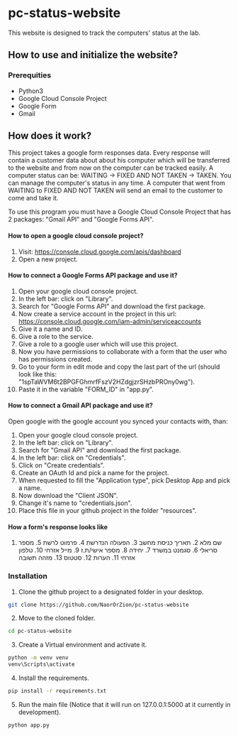 # pc-status-website
This website is designed to track the computers' status at the lab.

## How to use and initialize the website?

### Prerequities

-   Python3
-   Google Cloud Console Project
-   Google Form
-   Gmail

## How does it work?

This project takes a google form responses data. Every response will contain a customer data about about his computer
which will be transferred to the website and from now on the computer can be tracked easily. A computer status can be:
WAITING -> FIXED AND NOT TAKEN -> TAKEN.
You can manage the computer's status in any time.
A computer that went from WAITING to FIXED AND NOT TAKEN will send an email to the customer to come and take it.

To use this program you must have a Google Cloud Console Project that has 2 packages: "Gmail API" and "Google Forms API".

#### How to open a google cloud console project?

1.  Visit: https://console.cloud.google.com/apis/dashboard
2.  Open a new project.

#### How to connect a Google Forms API package and use it?

1. Open your google cloud console project.
2. In the left bar: click on "Library".
3. Search for "Google Forms API" and download the first package.
4. Now create a service account in the project in this url: https://console.cloud.google.com/iam-admin/serviceaccounts
5. Give it a name and ID.
6. Give a role to the service.
7. Give a role to a google user which will use this project.
8. Now you have permissions to collaborate with a form that the user who has permissions created.
9. Go to your form in edit mode and copy the last part of the url (should look like this: "1spTaWVM6t2BPGFGhmrfFszV2HZdgjzrSHzbPROny0wg").
10. Paste it in the variable "FORM_ID" in "app.py".

#### How to connect a Gmail API package and use it?

Open google with the google account you synced your contacts with, than:
1. Open your google cloud console project.
3. In the left bar: click on "Library".
4. Search for "Gmail API" and download the first package.
5. In the left bar: click on "Credentials".
6. Click on "Create credentials".
7. Create an OAuth Id and pick a name for the project.
8. When requested to fill the "Application type", pick Desktop App and pick a name.
9. Now download the "Client JSON".
10. Change it's name to "credentials.json".
11. Place this file in your github project in the folder "resources".

#### How a form's response looks like

1. שם מלא
        2. תאריך כניסת מחשב
        3. הפעולה הנדרשת
        4. פרמוט לרשת
        5. מספר סריאלי
        6. סגמנט במשרד
        7. יחידה
        8. מספר אישי/ת.ז
        9. מייל אזרחי
        10. טלפון אזרחי
        11. הערות
        12. סטטוס
        13. מזהה תשובה

### Installation

1. Clone the github project to a designated folder in your desktop.
```sh
git clone https://github.com/NaorOrZion/pc-status-website
```

2. Move to the cloned folder.
```sh
cd pc-status-website
```
    
3. Create a Virtual environment and activate it.
```sh
python -m venv venv
venv\Scripts\activate
```

4. Install the requirements.
```sh
pip install -r requirements.txt
```

5. Run the main file (Notice that it will run on 127.0.0.1:5000 at it currently in development).
```sh
python app.py
```
